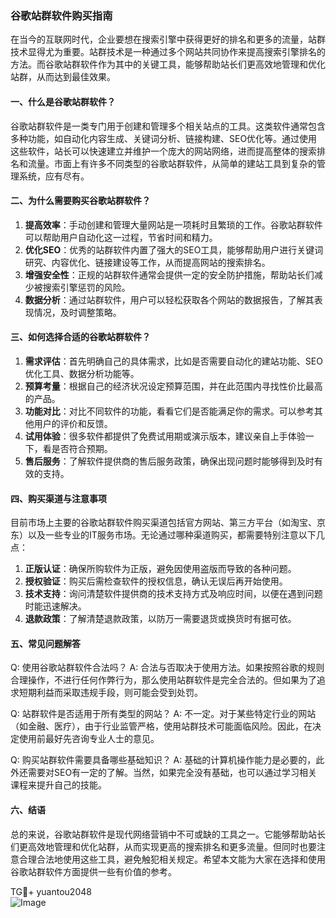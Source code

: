 ### 谷歌站群软件购买指南

在当今的互联网时代，企业要想在搜索引擎中获得更好的排名和更多的流量，站群技术显得尤为重要。站群技术是一种通过多个网站共同协作来提高搜索引擎排名的方法。而谷歌站群软件作为其中的关键工具，能够帮助站长们更高效地管理和优化站群，从而达到最佳效果。

#### 一、什么是谷歌站群软件？

谷歌站群软件是一类专门用于创建和管理多个相关站点的工具。这类软件通常包含多种功能，如自动化内容生成、关键词分析、链接构建、SEO优化等。通过使用这些软件，站长可以快速建立并维护一个庞大的网站网络，进而提高整体的搜索排名和流量。市面上有许多不同类型的谷歌站群软件，从简单的建站工具到复杂的管理系统，应有尽有。

#### 二、为什么需要购买谷歌站群软件？

1. **提高效率**：手动创建和管理大量网站是一项耗时且繁琐的工作。谷歌站群软件可以帮助用户自动化这一过程，节省时间和精力。
2. **优化SEO**：优秀的站群软件内置了强大的SEO工具，能够帮助用户进行关键词研究、内容优化、链接建设等工作，从而提高网站的搜索排名。
3. **增强安全性**：正规的站群软件通常会提供一定的安全防护措施，帮助站长们减少被搜索引擎惩罚的风险。
4. **数据分析**：通过站群软件，用户可以轻松获取各个网站的数据报告，了解其表现情况，及时调整策略。

#### 三、如何选择合适的谷歌站群软件？

1. **需求评估**：首先明确自己的具体需求，比如是否需要自动化的建站功能、SEO优化工具、数据分析功能等。
2. **预算考量**：根据自己的经济状况设定预算范围，并在此范围内寻找性价比最高的产品。
3. **功能对比**：对比不同软件的功能，看看它们是否能满足你的需求。可以参考其他用户的评价和反馈。
4. **试用体验**：很多软件都提供了免费试用期或演示版本，建议亲自上手体验一下，看是否符合预期。
5. **售后服务**：了解软件提供商的售后服务政策，确保出现问题时能够得到及时有效的支持。

#### 四、购买渠道与注意事项

目前市场上主要的谷歌站群软件购买渠道包括官方网站、第三方平台（如淘宝、京东）以及一些专业的IT服务市场。无论通过哪种渠道购买，都需要特别注意以下几点：

1. **正版认证**：确保所购软件为正版，避免因使用盗版而导致的各种问题。
2. **授权验证**：购买后需检查软件的授权信息，确认无误后再开始使用。
3. **技术支持**：询问清楚软件提供商的技术支持方式及响应时间，以便在遇到问题时能迅速解决。
4. **退款政策**：了解清楚退款政策，以防万一需要退货或换货时有据可依。

#### 五、常见问题解答

Q: 使用谷歌站群软件合法吗？
A: 合法与否取决于使用方法。如果按照谷歌的规则合理操作，不进行任何作弊行为，那么使用站群软件是完全合法的。但如果为了追求短期利益而采取违规手段，则可能会受到处罚。

Q: 站群软件是否适用于所有类型的网站？
A: 不一定。对于某些特定行业的网站（如金融、医疗），由于行业监管严格，使用站群技术可能面临风险。因此，在决定使用前最好先咨询专业人士的意见。

Q: 购买站群软件需要具备哪些基础知识？
A: 基础的计算机操作能力是必要的，此外还需要对SEO有一定的了解。当然，如果完全没有基础，也可以通过学习相关课程来提升自己的技能。

#### 六、结语

总的来说，谷歌站群软件是现代网络营销中不可或缺的工具之一。它能够帮助站长们更高效地管理和优化站群，从而实现更高的搜索排名和更多流量。但同时也要注意合理合法地使用这些工具，避免触犯相关规定。希望本文能为大家在选择和使用谷歌站群软件方面提供一些有价值的参考。

TG💪+ yuantou2048  
![Image](https://github.com/user-attachments/assets/42a5a4a5-fea9-4a1d-8aa0-73e57e430cca)